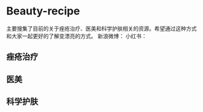 # Beauty-recipe
主要搜集了目前的关于痤疮治疗、医美和科学护肤相关的资源。希望通过这种方式和大家一起更好的了解变漂亮的方式。
新浪微博：
小红书：
## 痤疮治疗
## 医美
## 科学护肤
